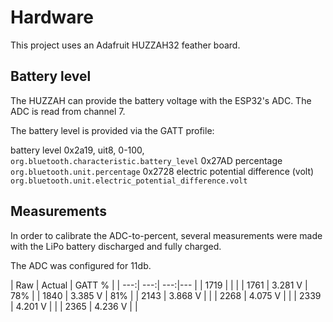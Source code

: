 # Hardware

This project uses an Adafruit HUZZAH32 feather board.

## Battery level
The HUZZAH can provide the battery voltage with the ESP32's ADC.
The ADC is read from channel 7.

The battery level is provided via the GATT profile:

battery level 0x2a19, uit8, 0-100, 
`org.bluetooth.characteristic.battery_level`
0x27AD	percentage	`org.bluetooth.unit.percentage`
0x2728	electric potential difference (volt)	`org.bluetooth.unit.electric_potential_difference.volt`

## Measurements
In order to calibrate the ADC-to-percent, several measurements were made with
the LiPo battery discharged and fully charged.

The ADC was configured for 11db.

| Raw | Actual | GATT % |
| ---:| ---:| ---:|--- |
| 1719 | | |
| 1761 | 3.281 V | 78% |
| 1840 | 3.385 V | 81% |
| 2143 | 3.868 V | |
| 2268 | 4.075 V | |
| 2339 | 4.201 V | |
| 2365 | 4.236 V | |
